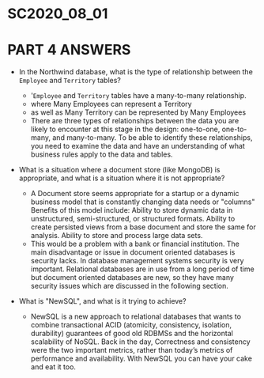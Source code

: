 # SC2020_08_01

# PART 4 ANSWERS

- In the Northwind database, what is the type of relationship between the
  `Employee` and `Territory` tables?
    - '`Employee` and `Territory` tables have a many-to-many relationship.
     - where Many Employees can represent a Territory 
     - as well as Many Territory can be represented by Many Employees 
     - There are three types of relationships between the data you are likely to encounter at this stage in the design: one-to-one, one-to-many, and many-to-many. To be able to identify these relationships, you need to examine the data and have an understanding of what business rules apply to the data and tables.




- What is a situation where a document store (like MongoDB) is appropriate, and
  what is a situation where it is not appropriate?
    - A Document store seems appropriate for a startup or a dynamic business model that is constantly changing data needs or "columns" Benefits of this model include: Ability to store dynamic data in unstructured, semi-structured, or structured formats. Ability to create persisted views from a base document and store the same for analysis. Ability to store and process large data sets.
    - This would be a problem with a bank or financial institution. The main disadvantage or issue in document oriented databases is security lacks. In database management systems security is very important. Relational databases are in use from a long period of time but document oriented databases are new, so they have many security issues which are discussed in the following section.



- What is "NewSQL", and what is it trying to achieve?
    - NewSQL is a new approach to relational databases that wants to combine transactional ACID (atomicity, consistency, isolation, durability) guarantees of good old RDBMSs and the horizontal scalability of NoSQL. Back in the day, Correctness and consistency were the two important metrics, rather than today’s metrics of performance and availability. With NewSQL you can have your cake and eat it too.